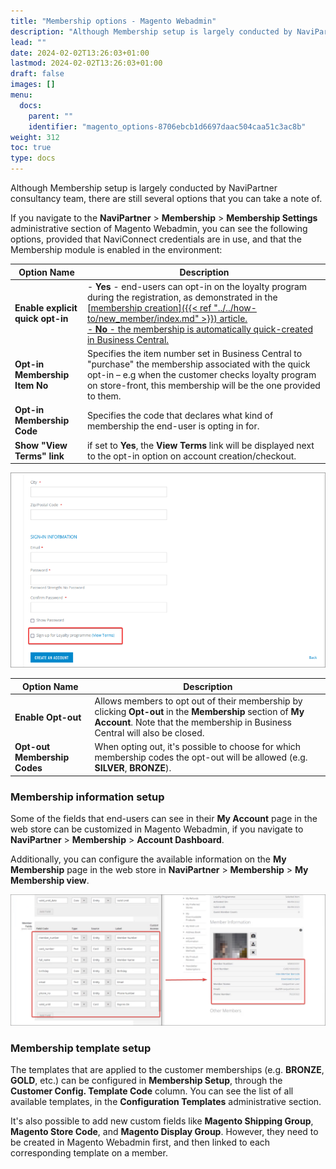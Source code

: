 ```yaml
---
title: "Membership options - Magento Webadmin"
description: "Although Membership setup is largely conducted by NaviPartner consultant team, there are still several options that you can take a note of."
lead: ""
date: 2024-02-02T13:26:03+01:00
lastmod: 2024-02-02T13:26:03+01:00
draft: false
images: []
menu:
  docs:
    parent: ""
    identifier: "magento_options-8706ebcb1d6697daac504caa51c3ac8b"
weight: 312
toc: true
type: docs
---
```


Although Membership setup is largely conducted by NaviPartner consultancy team, there are still several options that you can take a note of.

If you navigate to the **NaviPartner** > **Membership** > **Membership Settings** administrative section of Magento Webadmin, you can see the following options, provided that NaviConnect credentials are in use, and that the Membership module is enabled in the environment: 

| Option Name      | Description |
| ----------- | ----------- | 
| **Enable explicit quick opt-in** | - **Yes** - end-users can opt-in on the loyalty program during the registration, as demonstrated in the [<ins>membership creation<ins>]({{< ref "../../how-to/new_member/index.md" >}}) article. </br> - **No** - the membership is automatically quick-created in Business Central. |
| **Opt-in Membership Item No** | Specifies the item number set in Business Central to "purchase" the membership associated with the quick opt-in – e.g when the customer checks loyalty program on store-front, this membership will be the one provided to them. |
| **Opt-in Membership Code** | Specifies the code that declares what kind of membership the end-user is opting in for. |  
| **Show "View Terms" link** | if set to **Yes**, the **View Terms** link will be displayed next to the opt-in option on account creation/checkout. |

   ![view_terms](Images/view_terms.PNG)  

| Option Name      | Description |
| ----------- | ----------- | 
| **Enable Opt-out** | Allows members to opt out of their membership by clicking **Opt-out** in the **Membership** section of **My Account**. Note that the membership in Business Central will also be closed. |
| **Opt-out Membership Codes** | When opting out, it's possible to choose for which membership codes the opt-out will be allowed (e.g. **SILVER**, **BRONZE**). |

### Membership information setup

Some of the fields that end-users can see in their **My Account** page in the web store can be customized in Magento Webadmin, if you navigate to **NaviPartner** > **Membership** > **Account Dashboard**. 

Additionally, you can configure the available information on the **My Membership**  page in the web store in **NaviPartner** > **Membership** > **My Membership view**.

![membership_information_setup](Images/membership_information_setup.PNG)


### Membership template setup

The templates that are applied to the customer memberships (e.g. **BRONZE**, **GOLD**, etc.) can be configured in **Membership Setup**, through the **Customer Config. Template Code** column. You can see the list of all available templates, in the **Configuration Templates** administrative section.

It's also possible to add new custom fields like **Magento Shipping Group**, **Magento Store Code**, and **Magento Display Group**. However, they need to be created in Magento Webadmin first, and then linked to each corresponding template on a member. 
